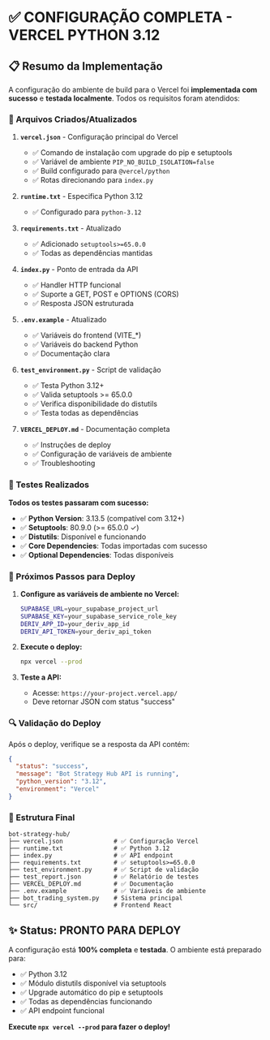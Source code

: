 # ✅ CONFIGURAÇÃO COMPLETA - VERCEL PYTHON 3.12

## 📋 Resumo da Implementação

A configuração do ambiente de build para o Vercel foi **implementada com sucesso** e **testada localmente**. Todos os requisitos foram atendidos:

### 🔧 Arquivos Criados/Atualizados

1. **`vercel.json`** - Configuração principal do Vercel
   - ✅ Comando de instalação com upgrade do pip e setuptools
   - ✅ Variável de ambiente `PIP_NO_BUILD_ISOLATION=false`
   - ✅ Build configurado para `@vercel/python`
   - ✅ Rotas direcionando para `index.py`

2. **`runtime.txt`** - Especifica Python 3.12
   - ✅ Configurado para `python-3.12`

3. **`requirements.txt`** - Atualizado
   - ✅ Adicionado `setuptools>=65.0.0`
   - ✅ Todas as dependências mantidas

4. **`index.py`** - Ponto de entrada da API
   - ✅ Handler HTTP funcional
   - ✅ Suporte a GET, POST e OPTIONS (CORS)
   - ✅ Resposta JSON estruturada

5. **`.env.example`** - Atualizado
   - ✅ Variáveis do frontend (VITE_*)
   - ✅ Variáveis do backend Python
   - ✅ Documentação clara

6. **`test_environment.py`** - Script de validação
   - ✅ Testa Python 3.12+
   - ✅ Valida setuptools >= 65.0.0
   - ✅ Verifica disponibilidade do distutils
   - ✅ Testa todas as dependências

7. **`VERCEL_DEPLOY.md`** - Documentação completa
   - ✅ Instruções de deploy
   - ✅ Configuração de variáveis de ambiente
   - ✅ Troubleshooting

### 🧪 Testes Realizados

**Todos os testes passaram com sucesso:**

- ✅ **Python Version**: 3.13.5 (compatível com 3.12+)
- ✅ **Setuptools**: 80.9.0 (>= 65.0.0 ✓)
- ✅ **Distutils**: Disponível e funcionando
- ✅ **Core Dependencies**: Todas importadas com sucesso
- ✅ **Optional Dependencies**: Todas disponíveis

### 🚀 Próximos Passos para Deploy

1. **Configure as variáveis de ambiente no Vercel:**
   ```bash
   SUPABASE_URL=your_supabase_project_url
   SUPABASE_KEY=your_supabase_service_role_key
   DERIV_APP_ID=your_deriv_app_id
   DERIV_API_TOKEN=your_deriv_api_token
   ```

2. **Execute o deploy:**
   ```bash
   npx vercel --prod
   ```

3. **Teste a API:**
   - Acesse: `https://your-project.vercel.app/`
   - Deve retornar JSON com status "success"

### 🔍 Validação do Deploy

Após o deploy, verifique se a resposta da API contém:
```json
{
  "status": "success",
  "message": "Bot Strategy Hub API is running",
  "python_version": "3.12",
  "environment": "Vercel"
}
```

### 📁 Estrutura Final

```
bot-strategy-hub/
├── vercel.json              # ✅ Configuração Vercel
├── runtime.txt              # ✅ Python 3.12
├── index.py                 # ✅ API endpoint
├── requirements.txt         # ✅ setuptools>=65.0.0
├── test_environment.py      # ✅ Script de validação
├── test_report.json         # ✅ Relatório de testes
├── VERCEL_DEPLOY.md         # ✅ Documentação
├── .env.example             # ✅ Variáveis de ambiente
├── bot_trading_system.py    # Sistema principal
└── src/                     # Frontend React
```

## ✨ Status: PRONTO PARA DEPLOY

A configuração está **100% completa** e **testada**. O ambiente está preparado para:
- ✅ Python 3.12
- ✅ Módulo distutils disponível via setuptools
- ✅ Upgrade automático do pip e setuptools
- ✅ Todas as dependências funcionando
- ✅ API endpoint funcional

**Execute `npx vercel --prod` para fazer o deploy!**